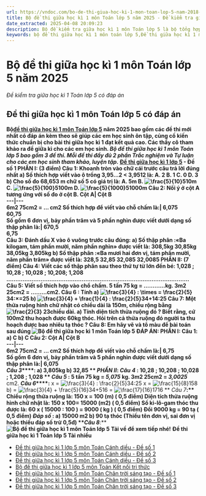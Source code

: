 ```yaml
---
url: https://vndoc.com/bo-de-thi-giua-hoc-ki-1-mon-toan-lop-5-nam-2018-2019-155992
title: Bộ đề thi giữa học kì 1 môn Toán lớp 5 năm 2025 - Đề kiểm tra giữa học kì 1 Toán lớp 5 có đáp án - VnDoc.com
date_extracted: 2025-04-08 20:09:23
description: Bộ đề kiểm tra giữa học kì 1 môn Toán lớp 5 là bộ tổng hợp đề thi mới nhất có đáp án, giúp các em học sinh ôn tập củng cố kiến thức chuẩn bị cho bài thi giữa học kì 1.
keywords: bộ đề thi giữa học kì 1 môn toán lớp 5,Đề thi giữa học kì 1 môn Toán lớp 5 theo Thông tư 27,Đề thi giữa học kì 1 môn Toán 5,đề kiểm tra giữa học kì 1 môn toán lớp 5,đề thi giữa kì 1 môn Toán lớp 5 có đáp án,đề thi giữa kì lớp 5 môn toán,ôn tập Toán lớp 5,đề thi giữa kì 1 lớp 5,ôn thi giữa kì 1 môn toán lớp 5,Toán lớp 5,ma trận đề thi giữa học kì 1 môn Toán lớp 5
---
```


# Bộ đề thi giữa học kì 1 môn Toán lớp 5 năm 2025
 _Đề kiểm tra giữa học kì 1 Toán lớp 5 có đáp án_
## **Đề thi giữa học kì 1 môn Toán lớp 5 có đáp án**
**Bộ[đề thi giữa học kì 1 môn Toán lớp 5](<https://vndoc.com/de-thi-giua-ki-1-lop-5-mon-toan>) năm 2025 **bao gồm các đề thi mới nhất có đáp án kèm theo sẽ giúp các em học sinh ôn tập, củng cố kiến thức chuẩn bị cho bài thi giữa học kì 1 đạt kết quả cao. Các thầy cô tham khảo ra đề giữa kì cho các em học sinh.
_Bộ đề thi giữa học kì 1 môn Toán lớp 5 bao gồm 3 đề thi. Mỗi đề thi đầy đủ 2 phần Trắc nghiệm và Tự luận cho các em học sinh tham khảo, luyện tập._
**[Đề thi giữa học kì 1 lớp 5](<https://vndoc.com/de-thi-giua-ki-1-lop5>) \- Đề số 1**
**PHẦN I: \(3 điểm\)**
**Câu 1: Khoanh tròn vào chữ cái trước câu trả lời đúng nhất**
a\) Số thích hợp viết vào ô trống 3,95...2 < 3,9512 là:
A. 2
B. 1
C. 0
D. 3
b\) Cho số đo 68,653 m chữ số 5 có giá trị là:
A. 5m
B. ![\\frac{5}{10}](https://i.vdoc.vn/data/image/blank.png)510m
C. ![\\frac{5}{100}](https://i.vdoc.vn/data/image/blank.png)5100m
D. ![\\frac{5}{1000}](https://i.vdoc.vn/data/image/blank.png)51000m
**Câu 2: Nối ý ở cột A tương ứng với số đo ở cột B.**
**Cột A**| **Cột B**  
---|---  
6m2 75cm2 = … cm2 Số thích hợp để viết vào chỗ chấm là:| 6,075  
60,75  
Số gồm 6 đơn vị, bảy phần trăm và 5 phần nghìn được viết dưới dạng số thập phân là:| 670,5  
6,75  
**Câu 3: Đánh dấu X vào ô vuông trước câu đúng:**
a\) Số thập phân :«Ba kilogam, tám phần mười, năm phần nghìn» được viết là:
308,5kg
30,85kg
38,05kg
3,805kg
b\) Số thập phân :«Ba mươi hai đơn vị, tám phần mười, năm phần trăm» được viết là:
328,5
32,85
32,085
32,0085
**PHẦN II: \(7 điểm\)**
**Câu 4: Viết các số thập phân sau theo thứ tự từ lớn đến bé:**
1,028 ; 10,28 ; 10,028 ; 10,208; 1,208
…………………………………………………………………………………………
**Câu 5: Viết số thich hợp vào chổ chấm.**
5 tấn 75 kg = …………kg. 3m2 25cm2 = ………cm2.
**Câu 6 : Tính**
a\) ![\\frac{3}{4} : \\times  = \\frac{2}{5}](https://i.vdoc.vn/data/image/blank.png)34:×=25
b\) ![\\frac{3}{4} + \\frac{1}{4} : \\frac{2}{5}](https://i.vdoc.vn/data/image/blank.png)34+14:25
**Câu 7: Một thửa ruộng hình chữ nhật có chiều dài là 150m, chiều rộng bằng![\\frac{2}{3}](https://i.vdoc.vn/data/image/blank.png) 23chiều dài.**
a\) Tính diện tích thửa ruộng đó ?
Biết rằng, cứ 100m2 thu hoạch được 60kg thóc. Hỏi trên cả thửa ruộng đó người ta thu hoạch được bao nhiêu tạ thóc ?
**Câu 8: Em hãy vẽ và tô màu để bài toán sau đúng**
![Bộ đề thi giữa học kì 1 môn Toán lớp 5](https://i.vdoc.vn/data/image/2023/10/16/bo-de-thi-giua-hoc-ki-1-mon-toan-lop-5-1.png)
**ĐÁP ÁN:**
**PHẦN I:**
**Câu 1:**
a\) C b\) C
**Câu 2:**
**Cột A**| **Cột B**  
---|---  
6m2 75cm2 = … cm2 Số thích hợp để viết vào chỗ chấm là:| 6,75  
Số gồm 6 đơn vị, bảy phần trăm và 5 phần nghìn được viết dưới dạng số thập phân là:| 6,075  
**_Câu 3_****:**
**a\)** 3,805kg
**********b\)** 32,85
** _PHẦN II_****:**
**_Câu 4_** : 10,28 ; 10,208 ; 10,028 ; 1,208 ; 1,028
** _Câu 5_** : 5 tấn 75 kg = **_5,075_** kg. 3m2 25cm2 = **_3,0025_****** cm2.
**_Câu 6_****:**
x = ![\\frac{3}{4} : \\frac{2}{5}](https://i.vdoc.vn/data/image/blank.png)34:25
x = ![\\frac{15}{8}](https://i.vdoc.vn/data/image/blank.png)158
b\) = ![\\frac{3}{4} + \\frac{5}{16}](https://i.vdoc.vn/data/image/blank.png)34+516
= ![\\frac{17}{16}](https://i.vdoc.vn/data/image/blank.png)1716
** _Câu 7_****:**
Chiều rộng thửa ruộng là: 150 x = 100 \(m\) \( 0,5 điểm\)
Diện tích thửa ruộng hình chữ nhật là: 150 x 100= 15000 \(m2\) \( 0,5 điểm\)
Số ki-lô-gam thóc thu được là: 60 x \( 15000 : 100 \) = 9000 \( kg \) \( 0,5 điểm\)
Đổi 9000 kg = 90 tạ \( 0,5 điểm\)
_Đáp số_ : a\) 15000 m2 b\) 90 tạ thóc
\(Thiếu tên đơn vị, sai đơn vị hoặc thiếu đáp số trừ 0,5đ\)
**_Câu 8_****:**
**![Bộ đề thi giữa học kì 1 môn Toán lớp 5](https://i.vdoc.vn/data/image/2023/10/16/bo-de-thi-giua-hoc-ki-1-mon-toan-lop-5-2.png)**
**Tải về để xem tiếp nhé\!**
**Đề thi giữa học kì 1 Toán lớp 5 Tải nhiều**
  * [Đề thi giữa học kì 1 lớp 5 môn Toán Cánh diều - Đề số 1](<https://vndoc.com/de-thi-giua-hoc-ki-1-lop-5-mon-toan-canh-dieu-de-so-1-329237>)
  * [Đề thi giữa học kì 1 lớp 5 môn Toán Cánh diều - Đề số 2](<https://vndoc.com/de-thi-giua-hoc-ki-1-lop-5-mon-toan-canh-dieu-de-so-2-329608>)
  * [Đề thi giữa học kì 1 lớp 5 môn Toán Cánh diều - Đề số 3](<https://vndoc.com/de-thi-giua-hoc-ki-1-lop-5-mon-toan-canh-dieu-de-so-3-330089>)
  * [Bộ đề thi giữa học kì 1 lớp 5 môn Toán Kết nối tri thức](<https://vndoc.com/bo-de-thi-giua-hoc-ki-1-lop-5-mon-toan-ket-noi-tri-thuc-330012>)
  * [Đề thi giữa học kì 1 lớp 5 môn Toán Chân trời sáng tạo - Đề số 1](<https://vndoc.com/de-thi-giua-hoc-ki-1-lop-5-mon-toan-chan-troi-sang-tao-de-so-1-329238>)
  * [Đề thi giữa học kì 1 lớp 5 môn Toán Chân trời sáng tạo - Đề số 2](<https://vndoc.com/de-thi-giua-hoc-ki-1-lop-5-mon-toan-chan-troi-sang-tao-de-so-2-329278>)
  * [Đề thi giữa học kì 1 lớp 5 môn Toán Chân trời sáng tạo - Đề số 3](<https://vndoc.com/de-thi-giua-hoc-ki-1-lop-5-mon-toan-chan-troi-sang-tao-de-so-3-329281>)

